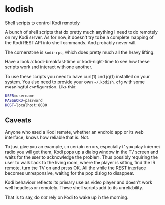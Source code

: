 # kodish
Shell scripts to control Kodi remotely

A bunch of shell scripts that do pretty much anything I need to do
remotely on my Kodi server. As for now, it doesn't try to be a
complete mapping of the Kodi REST API into shell commands.  And
probably never will.

The cornerstone is `kodi-rpc`, which does pretty much all the heavy
lifting.

Have a look at kodi-breakfast-time or kodi-night-time to see how
these scripts work and interact with one another.

To use these scripts you need to have curl(1) and jq(1) installed on
your system.  You also need to provide your own `~/.kodish.cfg` with
some meaningful configuration.  Like this:

```sh
USER=username
PASSWORD=password
HOST=localhost:8080
```

## Caveats
Anyone who used a Kodi remote, whether an Android app or its web
interface, knows how reliable that is.  Not.

To just give you an example, on certain errors, especially if you play
internet radio you will get them, Kodi pops up a dialog window in the
TV screen and waits for the user to acknowledge the problem. Thus
possibly requiring the user to walk back to the living room, where the
player is sitting, find the IR remote, turn the TV on and press OK.
All the while the REST interface becomes unresponsive, waiting for the
pop dialog to disappear.

Kodi behaviour reflects its primary use as video player and doesn't
work well headless or remotely.  These shell scripts add to its
unreliability.

That is to say, do _not_ rely on Kodi to wake up in the morning.
